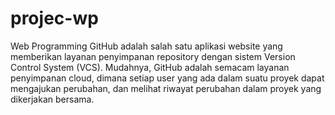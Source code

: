 # projec-wp
Web Programming
GitHub adalah salah satu aplikasi website yang memberikan layanan penyimpanan repository dengan sistem Version Control System (VCS). 
Mudahnya, GitHub adalah semacam layanan penyimpanan cloud, dimana setiap user yang ada dalam suatu proyek dapat mengajukan perubahan, dan melihat riwayat perubahan dalam proyek yang dikerjakan bersama.
